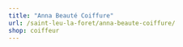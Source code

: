 ```yaml
---
title: "Anna Beauté Coiffure"
url: /saint-leu-la-foret/anna-beaute-coiffure/
shop: coiffeur
---
```

